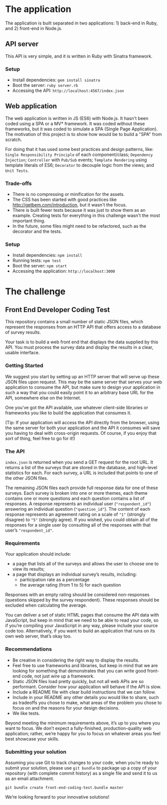 # The application

The application is built separated in two applications: 1) back-end in Ruby, and 2) front-end in Node.js.

## API server

This API is very simple, and it is written in Ruby with Sinatra framework.

### Setup

* Install dependencies: `gem install sinatra`
* Boot the server: `ruby server.rb`
* Accessing the API: `http://localhost:4567/index.json`

## Web application

The web application is written in JS (ES6) with Node.js. It hasn't been coded using a SPA or a MV* framework. It was coded without these frameworks, but it was coded to simulate a SPA (Single Page Application). The motivation of this project is to show how would be to build a "SPA" from scratch.

For doing that it has used some best practices and design patterns, like: `Single Responsibility Principle` of each component/class; `Dependency Injection`; `Controller` with `Pub/Sub` events; `Template Rendering` using template literals of ES6; `Decorator` to decouple logic from the views; and `Unit Tests`.

### Trade-offs

* There is no compressing or minification for the assets.
* The CSS has been started with good practices like http://getbem.com/introduction, but it wasn't the focus.
* There is built fewer tests because it was just to show them as an example. Creating tests for everything in this challenge wasn't the most important thing.
* In the future, some files might need to be refactored, such as the decorator and the tests.

### Setup

* Install dependencies: `npm install`
* Running tests: `npm test`
* Boot the server: `npm start`
* Accessing the application: `http://localhost:3000`

# The challenge

## Front End Developer Coding Test

This repository contains a small number of static JSON files, which represent the responses from an HTTP API that offers access to a database of survey results.

Your task is to build a web front end that displays the data supplied by this API. You must process the survey data and display the results in a clear, usable interface.

### Getting Started

We suggest you start by setting up an HTTP server that will serve up these JSON files upon request. This may be the same server that serves your web application to consume the API, but make sure to design your application in such a way that you could easily point it to an arbitrary base URL for the API, somewhere else on the Internet.

One you’ve got the API available, use whatever client-side libraries or frameworks you like to build the application that consumes it.

(Tip: If your application will access the API directly from the browser, using the same server for both your application and the API it consumes will save you having to deal with cross-origin requests. Of course, if you enjoy that sort of thing, feel free to go for it!)

### The API

`index.json` is returned when you send a GET request for the root URL. It returns a list of the surveys that are stored in the database, and high-level statistics for each. For each survey, a URL is included that points to one of the other JSON files.

The remaining JSON files each provide full response data for one of these surveys. Each survey is broken into one or more themes, each theme contains one or more questions and each question contains a list of responses. A response represents an individual user (`"respondent_id"`) answering an individual question (`"question_id"`). The content of each response represents an agreement rating on a scale of `"1"` (strongly disagree) to `"5"` (strongly agree). If you wished, you could obtain all of the responses for a single user by consulting all of the responses with that user’s `"respondent_id"`.

### Requirements

Your application should include:

* a page that lists all of the surveys and allows the user to choose one to view its results;
* a page that displays an individual survey’s results, including:
    - participation rate as a percentage
    - the average rating (from 1 to 5) for each question

Responses with an empty rating should be considered non-responses (questions skipped by the survey respondent). These responses should be excluded when calculating the average.

You can deliver a set of static HTML pages that consume the API data with JavaScript, but keep in mind that we need to be able to read your code, so if you’re compiling your JavaScript in any way, please include your source code too. Alternatively, if you want to build an application that runs on its own web server, that’s okay too.

### Recommendations

* Be creative in considering the right way to display the results.
* Feel free to use frameworks and libraries, but keep in mind that we are looking for something that demonstrates that you can write good front-end code, not just wire up a framework.
* Static JSON files load pretty quickly, but not all web APIs are so performant. Consider how your application will behave if the API is slow.
* Include a README file with clear build instructions that we can follow.
* Include in your README any other details you would like to share, such as tradeoffs you chose to make, what areas of the problem you chose to focus on and the reasons for your design decisions.
* We like tests.

Beyond meeting the minimum requirements above, it’s up to you where you want to focus. We don’t expect a fully-finished, production-quality web application; rather, we’re happy for you to focus on whatever areas you feel best showcase your skills.

### Submitting your solution

Assuming you use Git to track changes to your code, when you’re ready to submit your solution, please use `git bundle` to package up a copy of your repository (with complete commit history) as a single file and send it to us as an email attachment.

```
git bundle create front-end-coding-test.bundle master
```

We’re looking forward to your innovative solutions!
